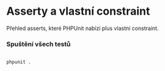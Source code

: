 # Asserty a vlastní constraint

Přehled asserts, které PHPUnit nabízí plus vlastní constraint.

### Spuštění všech testů

```bash

phpunit .

```